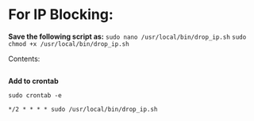 # For IP Blocking:

**Save the following script as:** 
` sudo nano /usr/local/bin/drop_ip.sh `
`sudo chmod +x /usr/local/bin/drop_ip.sh`

Contents:
```bash

```
**Add to crontab**

`sudo crontab -e`

`*/2 * * * * sudo /usr/local/bin/drop_ip.sh`
